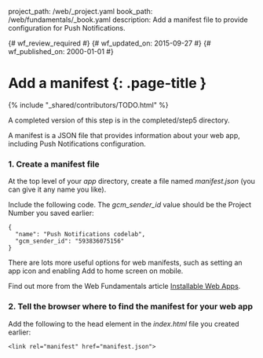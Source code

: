 project_path: /web/_project.yaml
book_path: /web/fundamentals/_book.yaml
description: Add a manifest file to provide configuration for Push Notifications.

{# wf_review_required #}
{# wf_updated_on: 2015-09-27 #}
{# wf_published_on: 2000-01-01 #}

# Add a manifest {: .page-title }

{% include "_shared/contributors/TODO.html" %}




A completed version of this step is in the completed/step5 directory.

A manifest is a JSON file that provides information about your web app, including Push Notifications configuration.

### 1. Create a manifest file

At the top level of your _app_ directory, create a file named
_manifest.json_ (you can give it any name you like).

Include the following code. The _gcm\_sender\_id_ value should be the
Project Number you saved earlier:


    {
      "name": "Push Notifications codelab",
      "gcm_sender_id": "593836075156"
    }
    

There are lots more useful options for web manifests, such as setting an app icon and enabling Add to home screen on mobile.

Find out more from the Web Fundamentals article [Installable Web Apps](/web/updates/2014/11/Support-for-installable-web-apps-with-webapp-manifest-in-chrome-38-for-Android).

### 2. Tell the browser where to find the manifest for your web app

Add the following to the head element in the _index.html_ file you created earlier:


    <link rel="manifest" href="manifest.json">
    
